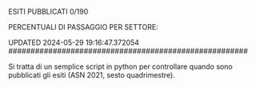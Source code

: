 ESITI PUBBLICATI 0/190 

PERCENTUALI DI PASSAGGIO PER SETTORE:

UPDATED 2024-05-29 19:16:47.372054
###################################################### 

Si tratta di un semplice script in python per controllare quando sono pubblicati gli esiti (ASN 2021, sesto quadrimestre).


